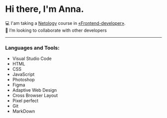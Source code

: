 # Hi there, I'm Anna.

💻 I'am taking a [Netology](https://netology.ru/) course in [«Frontend-developer»](https://netology.ru/programs/front-end).   
🤝 I’m looking to collaborate with other developers

---
### Languages and Tools:
- Visual Studio Code
- HTML
- CSS
- JavaScript
- Photoshop
- Figma
- Adaptive Web Design
- Cross Browser Layout
- Pixel perfect
- Git
- MarkDown
